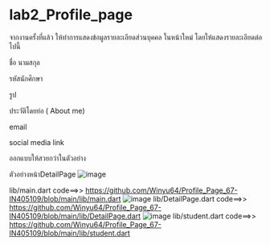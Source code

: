 # lab2_Profile_page
จากงานครั้งที่แล้ว ให้ทำการแสดงข้อมูลรายละเอียดส่วนบุคคล ในหน้าใหม่ โดยให้แสดงรายละเอียดต่อไปนี้


ชื่อ นามสกุล


รหัสนักศึกษา


รูป


ประวัติโดยย่อ ( About me)


email


social media link 


ออกแบบให้สวยกว่าในตัวอย่าง


ตัวอย่างหน้าDetailPage
![image](https://github.com/user-attachments/assets/de656e85-edf2-473b-bc95-964017e21016)


lib/main.dart code==>> https://github.com/Winyu64/Profile_Page_67-IN405109/blob/main/lib/main.dart
![image](https://github.com/user-attachments/assets/733003fe-ce8a-459d-addc-1cb0156b72a4)
lib/DetailPage.dart code==>> https://github.com/Winyu64/Profile_Page_67-IN405109/blob/main/lib/DetailPage.dart
![image](https://github.com/user-attachments/assets/244f5a63-d792-4027-bb75-ae62ab732c7b)
lib/student.dart code==>> https://github.com/Winyu64/Profile_Page_67-IN405109/blob/main/lib/student.dart
